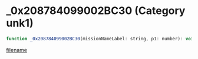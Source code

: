 # _0x208784099002BC30 (Category unk1)

```js
function _0x208784099002BC30(missionNameLabel: string, p1: number): void
```

[filename](_0x208784099002BC30_m.md ':include')